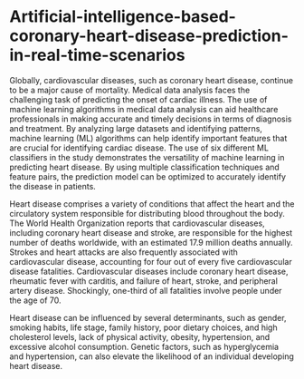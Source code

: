 # Artificial-intelligence-based-coronary-heart-disease-prediction-in-real-time-scenarios
Globally, cardiovascular diseases, such as coronary heart disease, continue to be a major cause of mortality. Medical data analysis faces the challenging task of predicting the onset of cardiac illness. The use of machine learning algorithms in medical data analysis can aid healthcare professionals in making accurate and timely decisions in terms of diagnosis and treatment. By analyzing large datasets and identifying patterns, machine learning (ML) algorithms can help identify important features that are crucial for identifying cardiac disease. The use of six different ML classifiers in the study demonstrates the versatility of machine learning in predicting heart disease. By using multiple classification techniques and feature pairs, the prediction model can be optimized to accurately identify the disease in patients. 

Heart disease comprises a variety of conditions that affect the heart and the circulatory system responsible for distributing blood throughout the body. The World Health Organization reports that cardiovascular diseases, including coronary heart disease and stroke, are responsible for the highest number of deaths worldwide, with an estimated 17.9 million deaths annually. Strokes and heart attacks are also frequently associated with cardiovascular disease, accounting for four out of every five cardiovascular disease fatalities. Cardiovascular diseases include coronary heart disease, rheumatic fever with carditis, and failure of heart, stroke, and peripheral artery disease. Shockingly, one-third of all fatalities involve people under the age of 70.

Heart disease can be influenced by several determinants, such as gender, smoking habits, life stage, family history, poor dietary choices, and high cholesterol levels, lack of physical activity, obesity, hypertension, and excessive alcohol consumption. Genetic factors, such as hyperglycemia and hypertension, can also elevate the likelihood of an individual developing heart disease.
